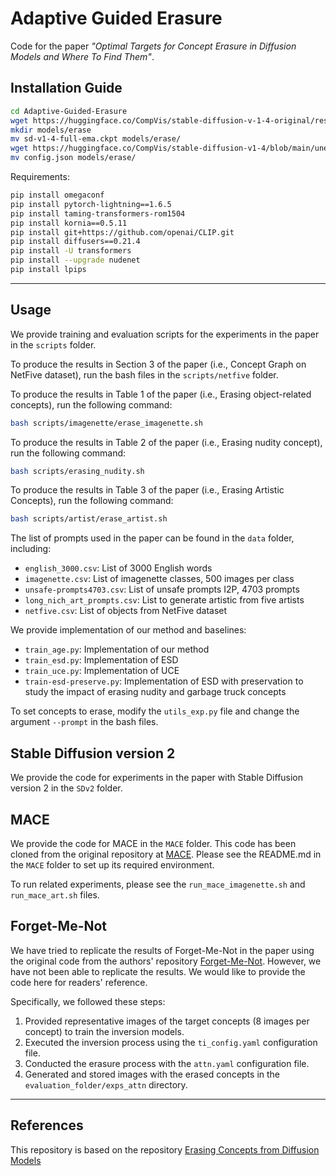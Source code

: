 # Adaptive Guided Erasure

Code for the paper *"Optimal Targets for Concept Erasure in Diffusion Models and Where To Find Them"*.

## Installation Guide

```bash
cd Adaptive-Guided-Erasure
wget https://huggingface.co/CompVis/stable-diffusion-v-1-4-original/resolve/main/sd-v1-4-full-ema.ckpt
mkdir models/erase
mv sd-v1-4-full-ema.ckpt models/erase/
wget https://huggingface.co/CompVis/stable-diffusion-v1-4/blob/main/unet/config.json
mv config.json models/erase/
```

Requirements:

```bash
pip install omegaconf
pip install pytorch-lightning==1.6.5
pip install taming-transformers-rom1504
pip install kornia==0.5.11
pip install git+https://github.com/openai/CLIP.git
pip install diffusers==0.21.4
pip install -U transformers
pip install --upgrade nudenet
pip install lpips
```
****
## Usage

We provide training and evaluation scripts for the experiments in the paper in the `scripts` folder.

To produce the results in Section 3 of the paper (i.e., Concept Graph on NetFive dataset), run the bash files in the `scripts/netfive` folder.

To produce the results in Table 1 of the paper (i.e., Erasing object-related concepts), run the following command:

```bash
bash scripts/imagenette/erase_imagenette.sh
```

To produce the results in Table 2 of the paper (i.e., Erasing nudity concept), run the following command:

```bash
bash scripts/erasing_nudity.sh
```

To produce the results in Table 3 of the paper (i.e., Erasing Artistic Concepts), run the following command:

```bash
bash scripts/artist/erase_artist.sh
```

The list of prompts used in the paper can be found in the `data` folder, including:

- `english_3000.csv`: List of 3000 English words
- `imagenette.csv`: List of imagenette classes, 500 images per class
- `unsafe-prompts4703.csv`: List of unsafe prompts I2P, 4703 prompts
- `long_nich_art_prompts.csv`: List to generate artistic from five artists
- `netfive.csv`: List of objects from NetFive dataset

We provide implementation of our method and baselines:

- `train_age.py`: Implementation of our method
- `train_esd.py`: Implementation of ESD 
- `train_uce.py`: Implementation of UCE
- `train-esd-preserve.py`: Implementation of ESD with preservation to study the impact of erasing nudity and garbage truck concepts

To set concepts to erase, modify the `utils_exp.py` file and change the argument `--prompt` in the bash files.

## Stable Diffusion version 2

We provide the code for experiments in the paper with Stable Diffusion version 2 in the `SDv2` folder.

## MACE

We provide the code for MACE in the `MACE` folder. This code has been cloned from the original repository at [MACE](https://github.com/Shilin-LU/MACE/tree/main). Please see the README.md in the `MACE` folder to set up its required environment.

To run related experiments, please see the `run_mace_imagenette.sh` and `run_mace_art.sh` files.

## Forget-Me-Not

We have tried to replicate the results of Forget-Me-Not in the paper using the original code from the authors' repository [Forget-Me-Not](https://github.com/SHI-Labs/Forget-Me-Not). However, we have not been able to replicate the results.
We would like to provide the code here for readers' reference.

Specifically, we followed these steps:

1. Provided representative images of the target concepts (8 images per concept) to train the inversion models.
2. Executed the inversion process using the `ti_config.yaml` configuration file.
3. Conducted the erasure process with the `attn.yaml` configuration file.
4. Generated and stored images with the erased concepts in the `evaluation_folder/exps_attn` directory.
****
## References

This repository is based on the repository [Erasing Concepts from Diffusion Models](https://github.com/rohitgandikota/erasing)
